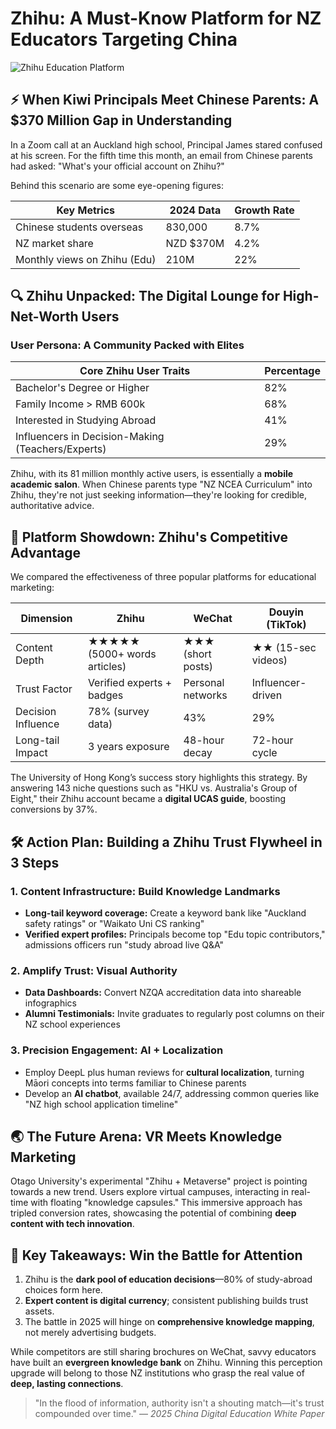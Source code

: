 # Zhihu: A Must-Know Platform for NZ Educators Targeting China

![Zhihu Education Platform](/images/zhihu-education.svg)

## ⚡ When Kiwi Principals Meet Chinese Parents: A $370 Million Gap in Understanding

In a Zoom call at an Auckland high school, Principal James stared confused at his screen. For the fifth time this month, an email from Chinese parents had asked: "What's your official account on Zhihu?"

Behind this scenario are some eye-opening figures:

| Key Metrics                  | 2024 Data | Growth Rate |
| ---------------------------- | --------- | ----------- |
| Chinese students overseas    | 830,000   | 8.7%        |
| NZ market share              | NZD $370M | 4.2%        |
| Monthly views on Zhihu (Edu) | 210M      | 22%         |

## 🔍 Zhihu Unpacked: The Digital Lounge for High-Net-Worth Users

### User Persona: A Community Packed with Elites
| Core Zhihu User Traits | Percentage |
| ---------------------- | ---------- |
| Bachelor's Degree or Higher | 82% |
| Family Income > RMB 600k | 68% |
| Interested in Studying Abroad | 41% |
| Influencers in Decision-Making (Teachers/Experts) | 29% |

Zhihu, with its 81 million monthly active users, is essentially a **mobile academic salon**. When Chinese parents type "NZ NCEA Curriculum" into Zhihu, they're not just seeking information—they're looking for credible, authoritative advice.

## 🥊 Platform Showdown: Zhihu's Competitive Advantage

We compared the effectiveness of three popular platforms for educational marketing:

| Dimension          | Zhihu                        | WeChat            | Douyin (TikTok)    |
| ------------------ | ---------------------------- | ----------------- | ------------------ |
| Content Depth      | ★★★★★ (5000+ words articles) | ★★★ (short posts) | ★★ (15-sec videos) |
| Trust Factor       | Verified experts + badges    | Personal networks | Influencer-driven  |
| Decision Influence | 78% (survey data)            | 43%               | 29%                |
| Long-tail Impact   | 3 years exposure             | 48-hour decay     | 72-hour cycle      |

The University of Hong Kong’s success story highlights this strategy. By answering 143 niche questions such as "HKU vs. Australia's Group of Eight," their Zhihu account became a **digital UCAS guide**, boosting conversions by 37%.

## 🛠️ Action Plan: Building a Zhihu Trust Flywheel in 3 Steps

### 1. Content Infrastructure: Build Knowledge Landmarks
- **Long-tail keyword coverage:** Create a keyword bank like "Auckland safety ratings" or "Waikato Uni CS ranking"
- **Verified expert profiles:** Principals become top "Edu topic contributors," admissions officers run "study abroad live Q&A"

### 2. Amplify Trust: Visual Authority
- **Data Dashboards:** Convert NZQA accreditation data into shareable infographics
- **Alumni Testimonials:** Invite graduates to regularly post columns on their NZ school experiences

### 3. Precision Engagement: AI + Localization
- Employ DeepL plus human reviews for **cultural localization**, turning Māori concepts into terms familiar to Chinese parents
- Develop an **AI chatbot**, available 24/7, addressing common queries like "NZ high school application timeline"

## 🌏 The Future Arena: VR Meets Knowledge Marketing

Otago University's experimental "Zhihu + Metaverse" project is pointing towards a new trend. Users explore virtual campuses, interacting in real-time with floating "knowledge capsules." This immersive approach has tripled conversion rates, showcasing the potential of combining **deep content with tech innovation**.

## 🔑 Key Takeaways: Win the Battle for Attention
1. Zhihu is the **dark pool of education decisions**—80% of study-abroad choices form here.
2. **Expert content is digital currency**; consistent publishing builds trust assets.
3. The battle in 2025 will hinge on **comprehensive knowledge mapping**, not merely advertising budgets.

While competitors are still sharing brochures on WeChat, savvy educators have built an **evergreen knowledge bank** on Zhihu. Winning this perception upgrade will belong to those NZ institutions who grasp the real value of **deep, lasting connections**.

> "In the flood of information, authority isn't a shouting match—it's trust compounded over time."
> — *2025 China Digital Education White Paper*

